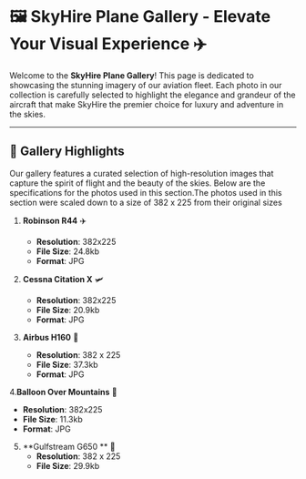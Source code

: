 

# 🖼️ SkyHire Plane Gallery - Elevate Your Visual Experience ✈️

Welcome to the **SkyHire Plane Gallery**! This page is dedicated to showcasing the stunning imagery of our aviation fleet. Each photo in our collection is carefully selected to highlight the elegance and grandeur of the aircraft that make SkyHire the premier choice for luxury and adventure in the skies.


---

## 🌟 Gallery Highlights

Our gallery features a curated selection of high-resolution images that capture the spirit of flight and the beauty of the skies. Below are the specifications for the photos used in this section.The photos used in this section were scaled down to a size of 382 x 225 from their original sizes

1. **Robinson R44** ✈️
   - **Resolution**: 382x225
   - **File Size**: 24.8kb
   - **Format**: JPG

2. **Cessna Citation X** 🛩️
   - **Resolution**: 382x225
   - **File Size**: 20.9kb
   - **Format**: JPG

3. **Airbus H160** 💼
   - **Resolution**: 382 x 225
   - **File Size**: 37.3kb
   - **Format**: JPG

4.**Balloon Over Mountains** 🎈
   - **Resolution**: 382x225
   - **File Size**: 11.3kb
   - **Format**: JPG

5. **Gulfstream G650 ** 🛫
    - **Resolution**: 382 x 225
    - **File Size**: 29.9kb
    
